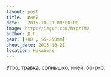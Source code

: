 ```yaml
---
layout: post
title:  Иней
date:   2015-10-23 00:00:00
image: http://imgur.com/hYprTMv
author: Д.Г.
gear: [70D , 55-250mm]
shoot_date: 2015-10-21
location: Нахабино
---
```


Утро, травка, солнышко, иней, бр-р-р.
